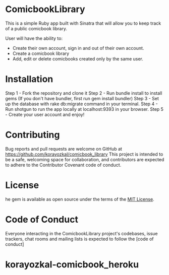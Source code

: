 # ComicbookLibrary

This is a simple Ruby app built with Sinatra that will allow you to keep track of a public comicbook library. 

User will have the ability to:

- Create their own account, sign in and out of their own account.
- Create a comicbook library
- Add, edit or delete comicbooks created only by the same user.

# Installation
Step 1 - Fork the repository and clone it
Step 2 - Run bundle install to install gems (If you don't have bundler, first run gem install bundler)
Step 3 - Set up the database with rake db:migrate command in your terminal.
Step 4 - Run shotgun to run the app locally at localhost:9393 in your browser.
Step 5 - Create your user account and enjoy! 

# Contributing
Bug reports and pull requests are welcome on GitHub at https://github.com/korayozkal/comicbook_library This project is intended to be a safe, welcoming space for collaboration, and contributors are expected to adhere to the Contributor Covenant code of conduct.

# License
he gem is available as open source under the terms of the [MIT License](https://opensource.org/licenses/MIT).

# Code of Conduct
Everyone interacting in the ComicbookLibrary project's codebases, issue trackers, chat rooms and mailing lists is expected to follow the [code of conduct]

# korayozkal-comicbook_heroku
